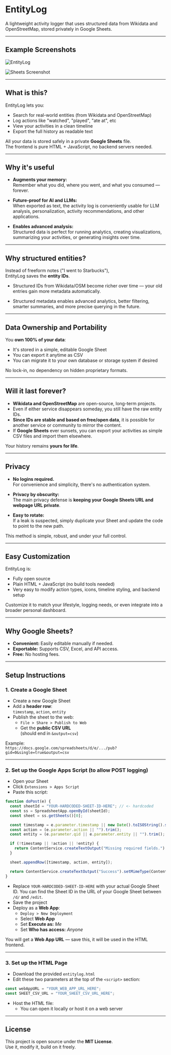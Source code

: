 # EntityLog

A lightweight activity logger that uses structured data from Wikidata and OpenStreetMap, stored privately in Google Sheets.

---

## Example Screenshots

![EntityLog](images/entitylog.png)

![Sheets Screenshot](images/sheets.png)

---

## What is this?

EntityLog lets you:
- Search for real-world entities (from Wikidata and OpenStreetMap)
- Log actions like "watched", "played", "ate at", etc
- View your activities in a clean timeline
- Export the full history as readable text

All your data is stored safely in a private **Google Sheets** file.  
The frontend is pure HTML + JavaScript, no backend servers needed.

---

## Why it's useful

- **Augments your memory:**  
  Remember what you did, where you went, and what you consumed — forever.

- **Future-proof for AI and LLMs:**  
  When exported as text, the activity log is conveniently usable for LLM analysis, personalization, activity recommendations, and other applications.

- **Enables advanced analysis:**  
  Structured data is perfect for running analytics, creating visualizations, summarizing your activities, or generating insights over time.

---

## Why structured entities?

Instead of freeform notes ("I went to Starbucks"),  
EntityLog saves the **entity IDs**.

- Structured IDs from Wikidata/OSM become richer over time — your old entries gain more metadata automatically.

- Structured metadata enables advanced analytics, better filtering, smarter summaries, and more precise querying in the future.

---

## Data Ownership and Portability

You **own 100% of your data**:

- It's stored in a simple, editable Google Sheet
- You can export it anytime as CSV
- You can migrate it to your own database or storage system if desired

No lock-in, no dependency on hidden proprietary formats.

---

## Will it last forever?

- **Wikidata and OpenStreetMap** are open-source, long-term projects.
- Even if either service disappears someday, you still have the raw entity IDs.
- **Since IDs are stable and based on free/open data**, it is possible for another service or community to mirror the content.
- If **Google Sheets** ever sunsets, you can export your activities as simple CSV files and import them elsewhere.

Your history remains **yours for life**.

---

## Privacy

- **No logins required.**  
  For convenience and simplicity, there's no authentication system.

- **Privacy by obscurity:**  
  The main privacy defense is **keeping your Google Sheets URL and webpage URL private**.

- **Easy to rotate:**  
  If a leak is suspected, simply duplicate your Sheet and update the code to point to the new path.

This method is simple, robust, and under your full control.

---

## Easy Customization

EntityLog is:
- Fully open source
- Plain HTML + JavaScript (no build tools needed)
- Very easy to modify action types, icons, timeline styling, and backend setup

Customize it to match your lifestyle, logging needs, or even integrate into a broader personal dashboard.

---

## Why Google Sheets?

- **Convenient:** Easily editable manually if needed.
- **Exportable:** Supports CSV, Excel, and API access.
- **Free:** No hosting fees.

---

## Setup Instructions

### 1. Create a Google Sheet

- Create a new Google Sheet
- Add a **header row**:  
  `timestamp`, `action`, `entity`
- Publish the sheet to the web:
  - `File > Share > Publish to Web`
  - Get the **public CSV URL**  
    (should end in `&output=csv`)

Example:  
`https://docs.google.com/spreadsheets/d/e/.../pub?gid=0&single=true&output=csv`

---

### 2. Set up the Google Apps Script (to allow POST logging)

- Open your Sheet
- Click `Extensions > Apps Script`
- Paste this script:

```javascript
function doPost(e) {
  const sheetId = "YOUR-HARDCODED-SHEET-ID-HERE"; // <- hardcoded
  const ss = SpreadsheetApp.openById(sheetId);
  const sheet = ss.getSheets()[0];

  const timestamp = e.parameter.timestamp || new Date().toISOString().split("T")[0];
  const action = (e.parameter.action || "").trim();
  const entity = (e.parameter.qid || e.parameter.entity || "").trim();

  if (!timestamp || !action || !entity) {
    return ContentService.createTextOutput("Missing required fields.").setMimeType(ContentService.MimeType.TEXT);
  }

  sheet.appendRow([timestamp, action, entity]);

  return ContentService.createTextOutput("Success").setMimeType(ContentService.MimeType.TEXT);
}
```

- Replace `YOUR-HARDCODED-SHEET-ID-HERE` with your actual Google Sheet ID.  You can find the Sheet ID in the URL of your Google Sheet between `/d/` and `/edit`.
- Save the project
- Deploy as a **Web App**:
  - `Deploy > New Deployment`
  - Select **Web App**
  - Set **Execute as:** *Me*  
  - Set **Who has access:** *Anyone*

You will get a **Web App URL** — save this, it will be used in the HTML frontend.

---

### 3. Set up the HTML Page

- Download the provided `entitylog.html`
- Edit these two parameters at the top of the `<script>` section:

```javascript
const webAppURL = "YOUR_WEB_APP_URL_HERE";
const SHEET_CSV_URL = "YOUR_SHEET_CSV_URL_HERE";
```

- Host the HTML file:
  - You can open it locally or host it on a web server

---

## License

This project is open source under the **MIT License**.  
Use it, modify it, build on it freely.
